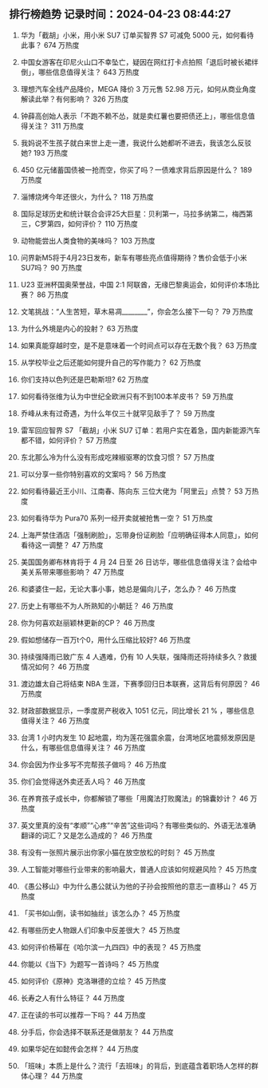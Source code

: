
## 排行榜趋势 记录时间：2024-04-23 08:44:27
  
  1. 华为「截胡」小米，用小米 SU7 订单买智界 S7 可减免 5000 元，如何看待此事？ 674 万热度
    
  2. 中国女游客在印尼火山口不幸坠亡，疑因在网红打卡点拍照「退后时被长裙绊倒」，哪些信息值得关注？ 643 万热度
    
  3. 理想汽车全线产品降价，MEGA 降价 3 万元售 52.98 万元，如何从商业角度解读此举？有何影响？ 326 万热度
    
  4. 钟薛高创始人表示「不跑不赖不怂，就是卖红薯也要把债还上」，哪些信息值得关注？ 311 万热度
    
  5. 我妈说不生孩子就白来世上走一遭，我说什么她都听不进去，我该怎么反驳她? 193 万热度
    
  6. 450 亿元储蓄国债被一抢而空，你买了吗？一债难求背后原因是什么？ 189 万热度
    
  7. 淄博烧烤今年还很火，为什么？ 118 万热度
    
  8. 国际足球历史和统计联合会评25大巨星：贝利第一，马拉多纳第二，梅西第三，C罗第四，如何评价？ 110 万热度
    
  9. 动物能尝出人类食物的美味吗？ 103 万热度
    
  10. 问界新M5将于4月23日发布，新车有哪些亮点值得期待？售价会低于小米SU7吗？ 90 万热度
    
  11. U23 亚洲杯国奥荣誉战，中国 2:1 阿联酋，无缘巴黎奥运会，如何评价本场比赛？ 86 万热度
    
  12. 文笔挑战：“人生苦短，草木易凋________”，你会怎么接下一句？ 79 万热度
    
  13. 为什么外境是内心的投射？ 63 万热度
    
  14. 如果真能穿越时空，是不是意味着一个时间点可以存在无数个我？ 63 万热度
    
  15. 从学校毕业之后还能如何提升自己的写作能力？ 62 万热度
    
  16. 你们支持以色列还是巴勒斯坦? 62 万热度
    
  17. 如何看待张维为认为中世纪全欧洲只有不到100本羊皮书？ 59 万热度
    
  18. 乔峰从未有过奇遇，为什么年仅三十就罕见敌手了？ 59 万热度
    
  19. 雷军回应智界 S7 「截胡」小米 SU7 订单：若用户实在着急，国内新能源汽车都不错，如何评价？ 57 万热度
    
  20. 东北那么冷为什么没有形成吃辣椒驱寒的饮食习惯？ 57 万热度
    
  21. 可以分享一些你特别喜欢的文案吗？ 56 万热度
    
  22. 如何看待最近王小川、江南春、陈向东 三位大佬为「阿里云」点赞？ 53 万热度
    
  23. 如何看待华为 Pura70 系列一经开卖就被抢售一空？ 51 万热度
    
  24. 上海严禁住酒店「强制刷脸」，忘带身份证刷脸「应明确征得本人同意」，如何看待这一调整？ 47 万热度
    
  25. 美国国务卿布林肯将于 4 月 24 日至 26 日访华，哪些信息值得关注？会给中美关系带来哪些影响？ 47 万热度
    
  26. 和婆婆住一起，无论大事小事，她总是偏向儿子，怎么办？ 46 万热度
    
  27. 历史上有哪些不为人所熟知的小朝廷？ 46 万热度
    
  28. 你为何喜欢赵丽颖林更新的CP？ 46 万热度
    
  29. 假如想储存一百万t个0，用什么压缩比较好? 46 万热度
    
  30. 持续强降雨已致广东 4 人遇难，仍有 10 人失联，强降雨还将持续多久？救援情况如何？ 46 万热度
    
  31. 渡边雄太自己将结束 NBA 生涯，下赛季回归日本联赛，这背后有何原因？ 46 万热度
    
  32. 财政部数据显示，一季度房产税收入 1051 亿元，同比增长 21 % ，哪些信息值得关注？ 46 万热度
    
  33. 台湾 1 小时内发生 10 起地震，均为莲花强震余震，台湾地区地震频发原因是什么，有哪些信息值得关注？ 46 万热度
    
  34. 你会因为作业多写不完帮孩子做吗？ 46 万热度
    
  35. 你们会觉得送外卖还丢人吗？ 46 万热度
    
  36. 在养育孩子成长中，你都解锁了哪些「用魔法打败魔法」的锦囊妙计？ 46 万热度
    
  37. 英文里真的没有“孝顺”“心疼”“辛苦”这些词吗？有哪些类似的、外语无法准确翻译的词汇？又是怎么造成的？ 46 万热度
    
  38. 有没有一张照片展示出你家小猫在放空放松的时刻？ 45 万热度
    
  39. 人工智能对哪些行业带来的影响最大，普通人应该如何规避风险？ 45 万热度
    
  40. 《愚公移山》中为什么愚公就认为他的子孙会按照他的意志一直移山？ 45 万热度
    
  41. 「买书如山倒，读书如抽丝」该怎么办？ 45 万热度
    
  42. 有哪些历史人物跟人们印象中反差很大？ 45 万热度
    
  43. 如何评价杨幂在《哈尔滨一九四四》中的表现？ 45 万热度
    
  44. 你能以《当下》为题写一首诗吗？ 45 万热度
    
  45. 如何评价《原神》克洛琳德的立绘？ 45 万热度
    
  46. 长寿之人有什么特征？ 44 万热度
    
  47. 正在读的书可以推荐一下吗？ 44 万热度
    
  48. 分手后，你会选择不联系还是做朋友？ 44 万热度
    
  49. 如果华妃在如懿传会怎样？ 44 万热度
    
  50. 「班味」本质上是什么？流行「去班味」的背后，到底蕴含着职场人怎样的群体心理？ 44 万热度
    